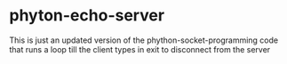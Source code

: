 # phyton-echo-server
This is just an updated version of the phython-socket-programming code that runs a loop till the client types in exit to disconnect from the server
